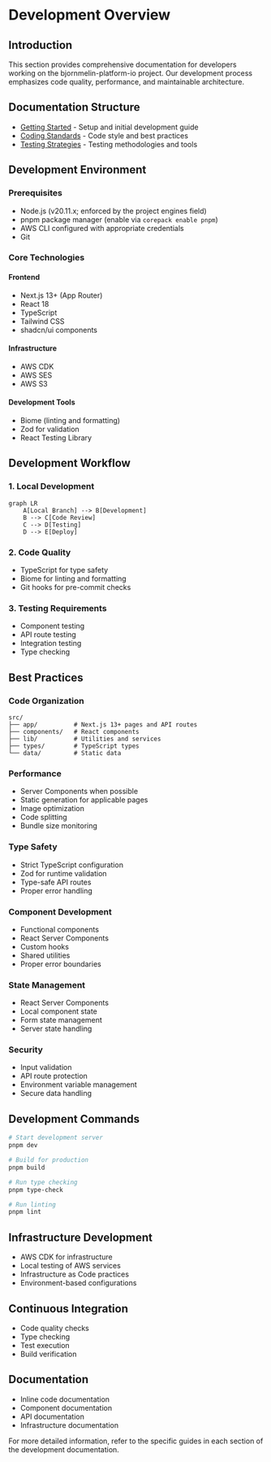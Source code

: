 # Development Overview

## Introduction

This section provides comprehensive documentation for developers working on the
bjornmelin-platform-io project. Our development process emphasizes code
quality, performance, and maintainable architecture.

## Documentation Structure

- [Getting Started](./getting-started.md) - Setup and initial development guide
- [Coding Standards](./coding-standards.md) - Code style and best practices
- [Testing Strategies](./testing.md) - Testing methodologies and tools

## Development Environment

### Prerequisites

- Node.js (v20.11.x; enforced by the project engines field)
- pnpm package manager (enable via `corepack enable pnpm`)
- AWS CLI configured with appropriate credentials
- Git

### Core Technologies

#### Frontend

- Next.js 13+ (App Router)
- React 18
- TypeScript
- Tailwind CSS
- shadcn/ui components

#### Infrastructure

- AWS CDK
- AWS SES
- AWS S3

#### Development Tools

- Biome (linting and formatting)
- Zod for validation
- React Testing Library

## Development Workflow

### 1. Local Development

```mermaid
graph LR
    A[Local Branch] --> B[Development]
    B --> C[Code Review]
    C --> D[Testing]
    D --> E[Deploy]
```

### 2. Code Quality

- TypeScript for type safety
- Biome for linting and formatting
- Git hooks for pre-commit checks

### 3. Testing Requirements

- Component testing
- API route testing
- Integration testing
- Type checking

## Best Practices

### Code Organization

```text
src/
├── app/          # Next.js 13+ pages and API routes
├── components/   # React components
├── lib/          # Utilities and services
├── types/        # TypeScript types
└── data/         # Static data
```

### Performance

- Server Components when possible
- Static generation for applicable pages
- Image optimization
- Code splitting
- Bundle size monitoring

### Type Safety

- Strict TypeScript configuration
- Zod for runtime validation
- Type-safe API routes
- Proper error handling

### Component Development

- Functional components
- React Server Components
- Custom hooks
- Shared utilities
- Proper error boundaries

### State Management

- React Server Components
- Local component state
- Form state management
- Server state handling

### Security

- Input validation
- API route protection
- Environment variable management
- Secure data handling

## Development Commands

```bash
# Start development server
pnpm dev

# Build for production
pnpm build

# Run type checking
pnpm type-check

# Run linting
pnpm lint
```

## Infrastructure Development

- AWS CDK for infrastructure
- Local testing of AWS services
- Infrastructure as Code practices
- Environment-based configurations

## Continuous Integration

- Code quality checks
- Type checking
- Test execution
- Build verification

## Documentation

- Inline code documentation
- Component documentation
- API documentation
- Infrastructure documentation

For more detailed information, refer to the specific guides in each section of
the development documentation.
